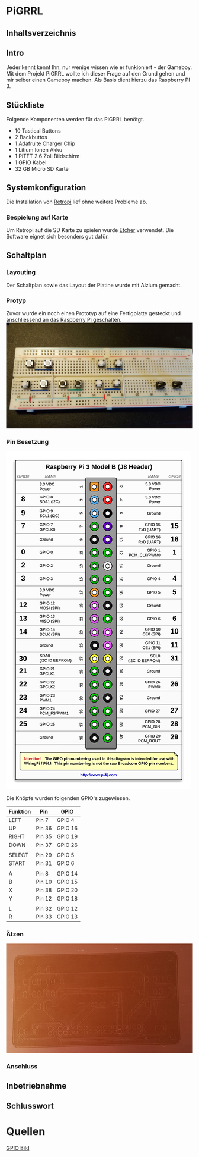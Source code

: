 # PiGRRL

## Inhaltsverzeichnis

## Intro
Jeder kennt kennt  Ihn, nur wenige wissen wie er funkioniert - der Gameboy.
Mit dem Projekt PiGRRL wollte ich dieser Frage auf den Grund gehen und mir selber einen Gameboy machen.
Als Basis dient hierzu das Raspberry PI 3.


## Stückliste
Folgende Komponenten werden für das PiGRRL benötgt. 

- 10 Tastical Buttons
- 2 Backbuttos
- 1 Adafruite Charger Chip
- 1 Litium Ionen Akku
- 1 PiTFT 2.6 Zoll Bildschirm
- 1 GPIO Kabel
- 32 GB Micro SD Karte

## Systemkonfiguration
Die Installation von [Retropi](https://retropie.org.uk/download/) lief ohne weitere Probleme ab. 

### Bespielung auf Karte
Um Retropi auf die SD Karte zu spielen wurde [Etcher](https://etcher.io/) verwendet. 
Die Software eignet sich besonders gut dafür.




## Schaltplan
### Layouting
Der Schaltplan sowie das Layout der Platine wurde mit Alzium gemacht.
### Protyp
Zuvor wurde ein noch einen Prototyp auf eine Fertigplatte gesteckt und anschliessend an das Raspberry Pi geschalten.
![](pic/plain_plate.jpeg?raw=true)




### Pin Besetzung
![](pic/gpios.png?raw=true)

Die Knöpfe wurden folgenden GPIO's zugewiesen.

Funktion | Pin | GPIO
--- | --- | ---
LEFT|Pin 7 |GPIO 4
UP|Pin 36|GPIO 16
RIGHT|Pin 35|GPIO 19
DOWN|Pin 37|GPIO 26
 |  |  
SELECT|Pin 29|GPIO 5
START|Pin 31|GPIO 6
 |  |  
A|Pin 8|GPIO 14
B|Pin 10|GPIO 15
X|Pin 38|GPIO 20
Y|Pin 12|GPIO 18
 |  |  
L|Pin 32|GPIO 12
R|Pin 33|GPIO 13




### Ätzen
![](pic/leiterplatte.jpeg?raw=true)


### Anschluss

## Inbetriebnahme
## Schlusswort
# Quellen
[GPIO Bild](http://pi4j.com/pins/model-3b-rev1.html)
